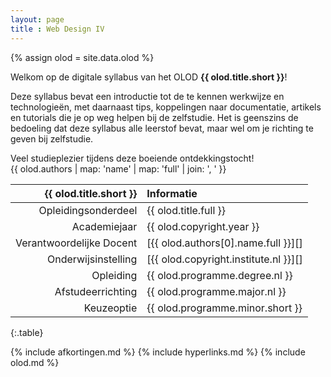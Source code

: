 ```yaml
---
layout: page
title : Web Design IV
---
```

{% assign olod = site.data.olod %}

Welkom op de digitale syllabus van het OLOD **{{ olod.title.short }}**!

Deze syllabus bevat een introductie tot de te kennen werkwijze en technologieën, met daarnaast tips, koppelingen naar documentatie, artikels en tutorials die je op weg helpen bij de zelfstudie. Het is geenszins de bedoeling dat deze syllabus alle leerstof bevat, maar wel om je richting te geven bij zelfstudie.

Veel studieplezier tijdens deze boeiende ontdekkingstocht!  
{{ olod.authors | map: 'name' | map: 'full' | join: ', ' }}

|   {{ olod.title.short }} | Informatie                            |
|-------------------------:|:--------------------------------------|
|      Opleidingsonderdeel |  {{ olod.title.full }}                |
|             Academiejaar |  {{ olod.copyright.year }}            |
| Verantwoordelijke Docent | [{{ olod.authors[0].name.full }}][]   |
|      Onderwijsinstelling | [{{ olod.copyright.institute.nl }}][] |
|                Opleiding |  {{ olod.programme.degree.nl }}       |
|        Afstudeerrichting |  {{ olod.programme.major.nl }}        |
|               Keuzeoptie |  {{ olod.programme.minor.short }}     |
{:.table}


{% include afkortingen.md %}
{% include hyperlinks.md %}
{% include olod.md %}
